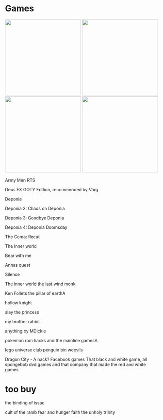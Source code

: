 # Games

<a href="army_men_rts"><img src="arm_rts.avif" style="width: 250px; height: auto;"></a>
<a href="deponia"><img src="dep.avif" style="width: 250px; height: auto;"></a>
<a href="dont_starve"><img src="dont_starve.avif" style="width: 250px; height: auto;"></a>
<a href="i_have_no_mouth"><img src="no_mouth.avif" style="width: 250px; height: auto;"></a>

Army Men RTS

Deus EX GOTY Edition, recommended by Varg

Deponia

Deponia 2: Chaos on Deponia

Deponia 3: Goodbye Deponia

Deponia 4: Deponia Doomsday

The Coma: Recut

The Inner world

Bear with me

Annas quest

Silence

The inner world the last wind monk

Ken Follets the pillar of earthA

hollow knight

slay the princess

my brother rabbit

anything by MDickie

pokemon rom hacks and the mainline gamesA


lego universe
club penguin 
bin weevils

Dragon City - A hack?
Facebook games
That black and white game,
all spongebob dvd games and that company that made the red and white games

# too buy

the binding of issac

cult of the ramb
fear and hunger
faith the unholy trinity
